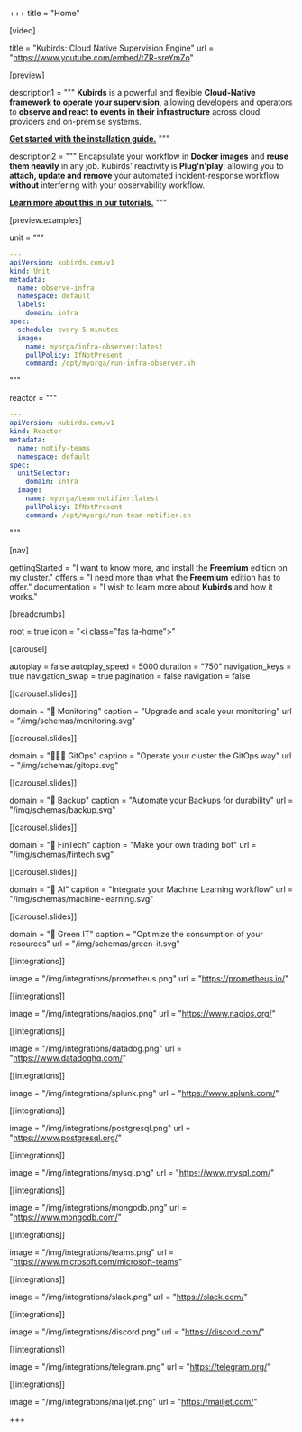 +++
title = "Home"

[video]

title = "Kubirds: Cloud Native Supervision Engine"
url = "https://www.youtube.com/embed/tZR-sreYmZo"

[preview]

description1 = """
**Kubirds** is a powerful and flexible **Cloud-Native framework to operate your
supervision**, allowing developers and operators to **observe and react to events
in their infrastructure** across cloud providers and on-premise systems.

**[Get started with the installation guide.](/getting-started/)**
"""

description2 = """
Encapsulate your workflow in **Docker images** and **reuse them heavily** in
any job. Kubirds' reactivity is **Plug'n'play**, allowing you to **attach,
update and remove** your automated incident-response workflow **without**
interfering with your observability workflow.

**[Learn more about this in our tutorials.](/docs/dockerized-supervision/)**
"""

[preview.examples]

unit = """
```yaml
---
apiVersion: kubirds.com/v1
kind: Unit
metadata:
  name: observe-infra
  namespace: default
  labels:
    domain: infra
spec:
  schedule: every 5 minutes
  image:
    name: myorga/infra-observer:latest
    pullPolicy: IfNotPresent
    command: /opt/myorga/run-infra-observer.sh
```
"""

reactor = """
```yaml
---
apiVersion: kubirds.com/v1
kind: Reactor
metadata:
  name: notify-teams
  namespace: default
spec:
  unitSelector:
    domain: infra
  image:
    name: myorga/team-notifier:latest
    pullPolicy: IfNotPresent
    command: /opt/myorga/run-team-notifier.sh
```
"""

[nav]

gettingStarted = "I want to know more, and install the **Freemium** edition on my cluster."
offers = "I need more than what the **Freemium** edition has to offer."
documentation = "I wish to learn more about **Kubirds** and how it works."

[breadcrumbs]

root = true
icon = "<i class=\"fas fa-home\"></i>"

[carousel]

autoplay = false
autoplay_speed = 5000
duration = "750"
navigation_keys = true
navigation_swap = true
pagination = false
navigation = false

[[carousel.slides]]

domain = "👀 Monitoring"
caption = "Upgrade and scale your monitoring"
url = "/img/schemas/monitoring.svg"

[[carousel.slides]]

domain = "🧑🏻‍💻 GitOps"
caption = "Operate your cluster the GitOps way"
url = "/img/schemas/gitops.svg"

[[carousel.slides]]

domain = "💾 Backup"
caption = "Automate your Backups for durability"
url = "/img/schemas/backup.svg"

[[carousel.slides]]

domain = "💸 FinTech"
caption = "Make your own trading bot"
url = "/img/schemas/fintech.svg"

[[carousel.slides]]

domain = "🤖 AI"
caption = "Integrate your Machine Learning workflow"
url = "/img/schemas/machine-learning.svg"

[[carousel.slides]]

domain = "🍃 Green IT"
caption = "Optimize the consumption of your resources"
url = "/img/schemas/green-it.svg"

[[integrations]]

image = "/img/integrations/prometheus.png"
url = "https://prometheus.io/"

[[integrations]]

image = "/img/integrations/nagios.png"
url = "https://www.nagios.org/"

[[integrations]]

image = "/img/integrations/datadog.png"
url = "https://www.datadoghq.com/"

[[integrations]]

image = "/img/integrations/splunk.png"
url = "https://www.splunk.com/"

[[integrations]]

image = "/img/integrations/postgresql.png"
url = "https://www.postgresql.org/"

[[integrations]]

image = "/img/integrations/mysql.png"
url = "https://www.mysql.com/"

[[integrations]]

image = "/img/integrations/mongodb.png"
url = "https://www.mongodb.com/"

[[integrations]]

image = "/img/integrations/teams.png"
url = "https://www.microsoft.com/microsoft-teams"

[[integrations]]

image = "/img/integrations/slack.png"
url = "https://slack.com/"

[[integrations]]

image = "/img/integrations/discord.png"
url = "https://discord.com/"

[[integrations]]

image = "/img/integrations/telegram.png"
url = "https://telegram.org/"

[[integrations]]

image = "/img/integrations/mailjet.png"
url = "https://mailjet.com/"

+++
